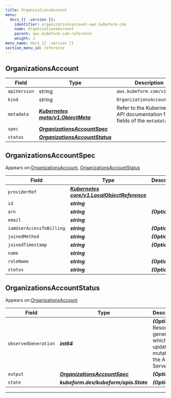 ```yaml
---
title: OrganizationsAccount
menu:
  docs_{{ .version }}:
    identifier: organizationsaccount-aws.kubeform.com
    name: OrganizationsAccount
    parent: aws.kubeform.com-reference
    weight: 1
menu_name: docs_{{ .version }}
section_menu_id: reference
---
```


## OrganizationsAccount
| Field | Type | Description |
| ------ | ----- | ----------- |
| `apiVersion` | string | `aws.kubeform.com/v1alpha1` |
|    `kind` | string | `OrganizationsAccount` |
| `metadata` | ***[Kubernetes meta/v1.ObjectMeta](https://kubernetes.io/docs/reference/generated/kubernetes-api/v1.13/#objectmeta-v1-meta)***|Refer to the Kubernetes API documentation for the fields of the `metadata` field.|
| `spec` | ***[OrganizationsAccountSpec](#OrganizationsAccountSpec)***||
| `status` | ***[OrganizationsAccountStatus](#OrganizationsAccountStatus)***||
## OrganizationsAccountSpec

Appears on:[OrganizationsAccount](#OrganizationsAccount), [OrganizationsAccountStatus](#OrganizationsAccountStatus)

| Field | Type | Description |
| ------ | ----- | ----------- |
| `providerRef` | ***[Kubernetes core/v1.LocalObjectReference](https://kubernetes.io/docs/reference/generated/kubernetes-api/v1.13/#localobjectreference-v1-core)***||
| `id` | ***string***||
| `arn` | ***string***| ***(Optional)*** |
| `email` | ***string***||
| `iamUserAccessToBilling` | ***string***| ***(Optional)*** |
| `joinedMethod` | ***string***| ***(Optional)*** |
| `joinedTimestamp` | ***string***| ***(Optional)*** |
| `name` | ***string***||
| `roleName` | ***string***| ***(Optional)*** |
| `status` | ***string***| ***(Optional)*** |
## OrganizationsAccountStatus

Appears on:[OrganizationsAccount](#OrganizationsAccount)

| Field | Type | Description |
| ------ | ----- | ----------- |
| `observedGeneration` | ***int64***| ***(Optional)*** Resource generation, which is updated on mutation by the API Server.|
| `output` | ***[OrganizationsAccountSpec](#OrganizationsAccountSpec)***| ***(Optional)*** |
| `state` | ***kubeform.dev/kubeform/apis.State***| ***(Optional)*** |
---
